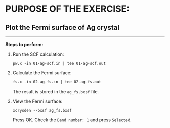 # PURPOSE OF THE EXERCISE: 
## Plot the Fermi surface of Ag crystal
-------------------------------------------------------

**Steps to perform:**

1. Run the SCF calculation:

       pw.x -in 01-ag-scf.in | tee 01-ag-scf.out


2. Calculate the Fermi surface:

       fs.x -in 02-ag-fs.in | tee 02-ag-fs.out

   The result is stored in the `ag_fs.bxsf` file.


3. View the Fermi surface:

       xcrysden --bxsf ag_fs.bxsf

   Press OK. Check the `Band number: 1` and press `Selected`.



